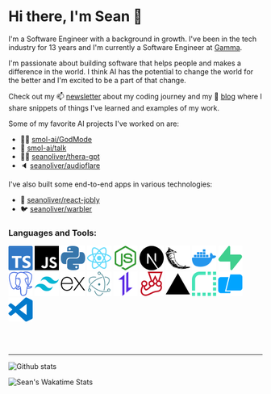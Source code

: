 # Hi there, I'm Sean 👋

I'm a Software Engineer with a background in growth. I've been in the tech industry for 13 years and I'm currently a Software Engineer at [Gamma](https://gamma.app/).

I'm passionate about building software that helps people and makes a difference in the world. I think AI has the potential to change the world for the better and I'm excited to be a part of that change.

Check out my 📫 [newsletter](https://newsletter.seanoliver.dev/) about my coding journey and my 🤩 [blog](https://seanoliver.dev/) where I share snippets of things I've learned and examples of my work.

Some of my favorite AI projects I've worked on are:

- 👨‍💻 [smol-ai/GodMode](https://github.com/smol-ai/GodMode)
- 💬 [smol-ai/talk](https://github.com/smol-ai/talk)
- 🧘‍♂️ [seanoliver/thera-gpt](https://github.com/seanoliver/thera-gpt)
- 🔈 [seanoliver/audioflare](https://github.com/seanoliver/audioflare)

I've also built some end-to-end apps in various technologies:

- 💼 [seanoliver/react-jobly](https://github.com/seanoliver/react-jobly)
- 🐦 [seanoliver/warbler](https://github.com/seanoliver/warbler)

### Languages and Tools:

![TypeScript](/images/typescript.svg)
![JavaScript](/images/javascript.svg)
![Python](/images/python.svg)
![React](/images/react.svg)
![Node.js](/images/nodedotjs.svg)
![Next.js](/images/nextdotjs.svg)
![Flask](/images/flask.svg)
![Docker](/images/docker.svg)
![Supabase](/images/supabase.svg)
![PostgreSQL](/images/postgresql.svg)
![Tailwind CSS](/images/tailwindcss.svg)
![Express](/images/express.svg)
![Electron](/images/electron.svg)
![Axios](/images/axios.svg)
![Jest](/images/jest.svg)
![Vercel](/images/vercel.svg)
![Render](/images/render.svg)
![Warp](/images/warp.svg)
![VS Code](/images/visualstudiocode.svg)

<br />
<br />

---

![Github stats](https://github-readme-stats.vercel.app/api?username=seanoliver&show_icons=true&hide_rank=true)

![Sean's Wakatime Stats](https://github-readme-stats.vercel.app/api/wakatime?username=seanoliver)
